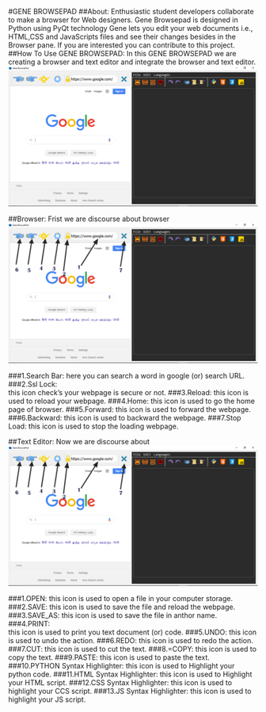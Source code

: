 #GENE BROWSEPAD
##About:
 Enthusiastic student developers collaborate to make a browser for Web designers. Gene Browsepad is designed in Python using PyQt technology Gene lets you edit your web documents i.e., HTML,CSS and JavaScripts files and see their changes besides in the Browser pane. If you are interested you can contribute to this project.
##How To Use GENE BROWSEPAD: 
In this GENE BROWSEPAD we are creating a browser and text editor and integrate the browser and text editor. 
![sccreenshot](https://github.com/Cream-Code/Gene-Browsepad/blob/master/src/Screenshot2.png "screenshoot")

##Browser:
Frist we are discourse about browser 
![sccreenshot](https://github.com/Cream-Code/Gene-Browsepad/blob/master/src/Screenshot.png "screenshoot")

###1.Search Bar:
here you can search a word in google (or) search URL.
###2.Ssl Lock:  
this icon check’s your webpage is secure or not. 
###3.Reload: 
this icon is used to reload your webpage. 
###4.Home: 
this icon is used to go the home page of browser. 
###5.Forward: 
this icon is used to forward the webpage. 
###6.Backward: 
this icon is used to backward the webpage. 
###7.Stop Load: 
this icon is used to stop the loading webpage. 

##Text Editor:
Now we are discourse about 
![sccreenshot](https://github.com/Cream-Code/Gene-Browsepad/blob/master/src/Screenshot.png "screenshoot")

###1.OPEN: 
this icon is used to open a file in your computer storage. 
###2.SAVE: 
this icon is used to save the file and reload the webpage. 
###3.SAVE_AS: 
this icon is used to save the file in anthor name. 
###4.PRINT:  
this icon is used to print you text document (or) code. 
###5.UNDO: 
this icon is used to undo the action. 
###6.REDO: 
this icon is used to redo the action. 
###7.CUT: 
this icon is used to cut the text. 
###8.=COPY: 
this icon is used to copy the text. 
###9.PASTE: 
this icon is used to paste the text. 
###10.PYTHON Syntax Highlighter: 
this icon is used to Highlight your python code. 
###11.HTML Syntax Highlighter: 
this icon is used to Highlight your HTML script. 
###12.CSS Syntax Highlighter: 
this icon is used to highlight your CCS script. 
###13.JS Syntax Highlighter: 
this icon is used to highlight your JS script. 

